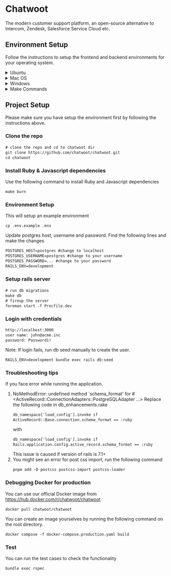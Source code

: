 
# Chatwoot

The modern customer support platform, an open-source alternative to Intercom, Zendesk, Salesforce Service Cloud etc.

## Environment Setup
Follow the instructions to setup the frontend and backend environments for your operating system.<details>
<summary> Ubuntu </summary> <br>
Open a terminal and run the following commands:

 ### Start a login shell to ensure environment variables are loaded
```
/bin/bash --login
```
 ### Import the GPG keys required for installing RVM
```
gpg --keyserver hkp://keyserver.ubuntu.com --recv-keys 409B6B1796C275462A1703113804BB82D39DC0E3 \
7D2BAF1CF37B13E2069D6956105BD0E739499BDB
```
### Install RVM (Ruby Version Manager)
```
\curl -sSL https://get.rvm.io | bash -s stable
```
### Install Ruby 3.4.4 and set it as default
```
rvm install ruby-3.4.4
rvm use ruby-3.4.4 --default
```
### Install Node.js
```
curl -sL https://deb.nodesource.com/setup_20.x | sudo -E bash 
sudo apt-get install -y nodejs
```
### Install Postgres
```
sudo apt install postgresql postgresql-contrib
```
Install postgresql-14-pgvector
```
sudo apt install curl ca-certificates gnupg lsb-release
curl -fsSL https://www.postgresql.org/media/keys/ACCC4CF8.asc | sudo gpg --dearmor -o /usr/share/keyrings/postgresql.gpg
echo "deb [signed-by=/usr/share/keyrings/postgresql.gpg] http://apt.postgresql.org/pub/repos/apt $(lsb_release -cs)-pgdg main" | sudo tee /etc/apt/sources.list.d/pgdg.list
sudo apt update
sudo apt install postgresql-14-pgvector
sudo service postgresql restart
```
Install `libpg-dev` dependencies for ubuntu:
```
sudo apt-get install libpq-dev
```
###  Install redis-server
```
sudo add-apt-repository ppa:redislabs/redis
sudo apt-get update
sudo apt-get install redis
```
### Install imagemagick
```
sudo apt-get install imagemagick
```
</details>

</details>

<details>
<summary>Mac OS</summary><br>
Installing the standalone Command Line Tools

Open terminal app and write the code below

```
xcode-select --install
```

### Install Homebrew

```
/bin/bash -c "$(curl -fsSL https://raw.githubusercontent.com/Homebrew/install/master/install.sh)"
```

### Install Git

```
brew updatebrew install git
```

### Install RVM or rbenv

```
curl -L https://get.rvm.io | bash -s stable
```

Alternatively you can use `rbenv`

```
brew install rbenv
```

### Install Ruby

Chatwoot APIs are built on Ruby on Rails, you need install ruby 3.4.4

If you are using `rvm` :

```
rvm install ruby-3.4.4
rvm use 3.4.4
source ~/.rvm/scripts/rvm
```

If you are using `rbenv` to manage ruby versions do :

```
rbenv install 3.4.4
```

`rbenv` identifies the ruby version from `.ruby-version` file on the root of the project and loads it automatically.

### Install Node.js

Chatwoot requires `node` version `20`. Install Node.js from NodeSource using the following commands

```
brew install node@20
```

### Install pnpm

We use `pnpm` as package manager

```
brew install pnpm
```

### Install postgres

The database used in Chatwoot is PostgreSQL.

1.  Install PostgresApp ([https://postgresapp.com](https://postgresapp.com)). This is easiest way to get started with PostgreSQL on mac.

or

2.  Use the following commands to install postgres.

```
brew install postgresql# Ensure Postgres is startedbrew services start postgresql# create user postgres createuser postgres
```

The installation procedure created a user account called postgres that is associated with the default Postgres role. In order to use Postgres, you can log into that account.

```
sudo psql -U postgres
```

### Install redis-server

Chatwoot uses Redis server in agent assignments and reporting. To install `redis-server`

```
brew install redis
```

Start the redis service.

```
brew services start redis
```

### Install imagemagick

Chatwoot uses `imagemagick` library to resize images for showing previews and smaller size based on context.

```
brew install imagemagick
```
</details>
</details>
<details>
<summary>Windows</summary><br>
Requirements

You need to install the Linux Subsystem for Windows.

   1)  The first step is to enable "Developer mode" in Windows. You can do this by opening up Settings and navigating to "Update & Security". In there, choose the tab on the left that reads "For Developers". Turn the "Developer mode" toggle on to enable it.
      <img src="image-1.png" alt="Developer Mode Screenshot" width="600"/>

2) Next you have to enable the Windows Subsystem for Linux. Open the "Control Panel" and go to "Programs and Features". Click on the link on the left "Turn Windows features on or off". Look for the "Windows Subsystem for Linux" option and select the checkbox next to it.
![alt text](image-3.png)

3) Once that's complete, you can open up the Start Menu again and search for "Bash". This time it will have the Ubuntu logo.

### Installing RVM & Ruby

You need core linux dependencies installed in order to install ruby.
```
sudo apt-get update
sudo apt-get install git-core curl zlib1g-dev build-essential libssl-dev libreadline-dev libyaml-dev libsqlite3-dev sqlite3 libxml2-dev libxslt1-dev libcurl4-openssl-dev software-properties-common libffi-dev
```
### Install RVM & ruby version 3.4.4
```
sudo apt-get install libgdbm-dev libncurses5-dev automake libtool bison libffi-dev
gpg --keyserver hkp://keys.gnupg.net --recv-keys 409B6B1796C275462A1703113804BB82D39DC0E3 7D2BAF1CF37B13E2069D6956105BD0E739499BDB
curl -sSL https://get.rvm.io | bash -s stable
source ~/.rvm/scripts/rvm
rvm install 3.4.4
rvm use 3.4.4 --default
ruby -v
```
### Install Node.js

Chatwoot requires node version 20. Install Node.js from NodeSource using the following commands
```
curl -sL https://deb.nodesource.com/setup_20.x | sudo -E bash -
sudo apt-get install -y nodejs
```
### Install pnpm

We use pnpm as the package manager
```
iwr https://get.pnpm.io/install.ps1 -useb | iex
```

### Install postgres

The database used in Chatwoot is PostgreSQL. Use the following commands to install postgres:
```
sudo apt install postgresql postgresql-contrib
```

The installation procedure created a user account called postgres that is associated with the default Postgres role. In order to use Postgres, you can log into that account.
```
sudo -u postgres psql
```
### Install libpg-dev dependencies for Ubuntu
```
sudo apt-get install libpq-dev
sudo service postgresql start
```
### Install redis-server

Chatwoot uses Redis server in agent assignments and reporting. To install redis-server
```
sudo apt-get install redis-server
```
Enable Redis to start on system boot.
```
sudo systemctl enable redis-server.service
```
### Install imagemagick
```
sudo apt-get install imagemagick
```
</details>

<details>
<summary>Make Commands</summary><br>

### Clone the repo and cd to the Chatwoot directory

Clone the repository and navigate to the Chatwoot directory:
```
git clone https://github.com/chatwoot/chatwoot.git
cd chatwoot
```
### Install Ruby & JavaScript dependencies

Install Ruby and JavaScript dependencies using the following command. This command runs Bundler and pnpm:
```
make burn
```
### Run database migrations

Apply necessary database schema changes to your development environment by running the following command:
``` 
make db
```
### Run database seed

Load some seed data to your development environment for testing by running the following command:
```
make db_seed
```
### Run dev server using Overmind

Start the development server using Overmind, a process manager that can run multiple processes concurrently:
```
make run
```
Force run if ./.overmind.sock file exists

If the make run command fails due to the existence of a ./.overmind.sock file, you can try using the following command:
```
make force_run
```
Debug - Attach to backend via Overmind tmux session

For debugging purposes, you can attach to the backend via the Overmind tmux session using the following command:
```
make debug
```
### Debug worker

To debug the worker, use the following command:
```
make debug_worker
```
### Get Rails console

Access the Rails console, which provides an interactive environment for interacting with the Chatwoot application:
```
make console

Build Docker image

Build the Docker image for the Chatwoot project:

make docker
```
Workflow after pulling in the latest changes from develop

To update your development environment after pulling the latest changes from the develop branch, follow these steps:
```
make burn     # Install dependencies

make db       # Run migrations

make run      # Start the server
```
</details>

## Project Setup
Please make sure you have setup the environment first by following the instructions above.

### Clone the repo
```
# clone the repo and cd to chatwoot dir
git clone https://github.com/chatwoot/chatwoot.git
cd chatwoot
```
### Install Ruby & Javascript dependencies
Use the following command to install Ruby and Javascript dependencies
```
make burn
```

### Environment Setup
This will setup an example environment
```
cp .env.example .env
```
Update postgres host, username and password. Find the following lines and make the changes
```
POSTGRES_HOST=postgres #change to localhost 
POSTGRES_USERNAME=postgres #change to your username
POSTGRES_PASSWORD=... #change to your password
RAILS_ENV=development
```
### Setup rails server
```
# run db migrations
make db
# fireup the server
foreman start -f Procfile.dev
```

### Login with credentials
```
http://localhost:3000
user name: john@acme.inc
password: Password1!
```
Note: If login fails, run db seed manually to create the user.

```
RAILS_ENV=development bundle exec rails db:seed

```
### Troubleshooting tips
If you face error while running the application.
1. NoMethodError: undefined method `schema_format' for #<ActiveRecord::ConnectionAdapters::PostgreSQLAdapter ...>
    Replace the following code in db_enhancements.rake
    ```
    db_namespace['load_config'].invoke if ActiveRecord::Base.connection.schema_format == :ruby
    ```
    with
    ```
    db_namespace['load_config'].invoke if Rails.application.config.active_record.schema_format == :ruby
    ```
    This issue is caused if version of rails is 7.1+
2. You might see an error for post css import, run the following command
    ```
    pnpm add -D postcss postcss-import postcss-loader
    ```

### Debugging Docker for production

You can use our official Docker image from https://hub.docker.com/r/chatwoot/chatwoot
```
docker pull chatwoot/chatwoot
```
You can create an image yourselves by running the following command on the root directory.
```
docker compose -f docker-compose.production.yaml build
```

### Test

You can run the test cases to check the functionality 
```
bundle exec rspec
```
